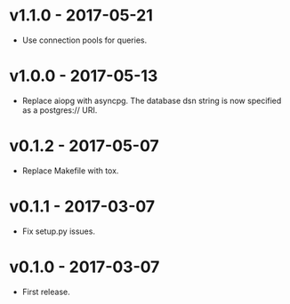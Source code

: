 # v1.1.0 - 2017-05-21

- Use connection pools for queries.


# v1.0.0 - 2017-05-13

- Replace aiopg with asyncpg. The database dsn string is now specified as a
  postgres:// URI.


# v0.1.2 - 2017-05-07

- Replace Makefile with tox.


# v0.1.1 - 2017-03-07

- Fix setup.py issues.


# v0.1.0 - 2017-03-07

- First release.
